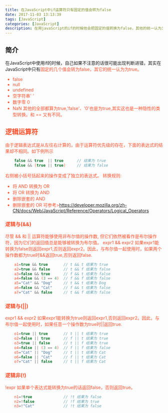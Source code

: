 ```yaml
---
title: 在JavaScript中if运算符只有固定的值会转为false
date: 2017-11-03 13:13:39
tags: [JavaScript]
categories: [JavaScript]
description: 在用javaScript的if的时候他会把固定的值转换为false，其他的统一认为为true
---
```

## 简介
<!-- <font color="#ff502c"></font> -->
在JavaScript中使用if的时候，自己如果不注意的话很可能出现判断进错，其实在JavaScript中只有<font color="#ff502c">固定的几个值会转为false，其它的统一认为为true。
- <font color="#ff502c">false</font>
- <font color="#ff502c">null</font>
- <font color="#ff502c">undefined</font>
- <font color="#ff502c">空字符串' '</font>
- <font color="#ff502c">数字零 0</font>
- <font color="#ff502c">NaN</font>
其他的全部都算为true,<font color="#ff502c">'false'</font>、<font color="#ff502c">'0'</font>也是为true,其实这也是一种隐性的类型转换。和 == 又有不同。

## 逻辑运算符
由于逻辑表达式是<font color="#ff502c">从左往右</font>计算的，由于运算符优先级的存在，下面的表达式的结果却不相同。如下例所示
```javascript
    false && true  || true      // 结果为 true
    false && (true || true)     // 结果为 false
```
右侧被小括号括起来的操作变成了独立的表达式。
<font color="#ff502c">转换规则</font>:
- 将 AND  转换为 OR
- 将 OR 转换为 AND
- 删除嵌套的 AND
- 删除嵌套的 OR
可参考>https://developer.mozilla.org/zh-CN/docs/Web/JavaScript/Reference/Operators/Logical_Operators
### 逻辑与(&&)
<font color="#ff502c"></font>
尽管 && 和 || 运算符能够使用<font color="#ff502c">非布尔值</font>的操作数, 但它们依然被看作是<font color="#ff502c">布尔操</font>作符，因为它们的返回值总是能够被转换为<font color="#ff502c">布尔值</font>。
expr1 && expr2
如果<font color="#ff502c">expr1</font>能转换为<font color="#ff502c">false</font>则返回<font color="#ff502c">expr1</font>,否则返回<font color="#ff502c">expr2</font>。因此，与布尔值一起使用时，如果<font color="#ff502c">两个</font>操作数都为<font color="#ff502c">true</font>时<font color="#ff502c">&&</font>返回<font color="#ff502c">true</font>,否则返回<font color="#ff502c">false</font>.
```javascript
    a1=true && true       // t && t 结果为 true
    a2=true && false      // t && f 结果为 false
    a3=false && true      // f && t 结果为 false
    a4=false && (3 == 4)  // f && f 结果为 false
    a5="Cat" && "Dog"     // t && t 结果为 Dog
    a6=false && "Cat"     // f && t 结果为 false
    a7="Cat" && false     // t && f 结果为 false
```
### 逻辑与(||)
expr1 && expr2
如果<font color="#ff502c">expr1</font>能转换为<font color="#ff502c">true</font>则返回<font color="#ff502c">expr1</font>,否则返回<font color="#ff502c">expr2</font>。因此，与布尔值一起使用时，如果<font color="#ff502c">任意一个</font>操作数为<font color="#ff502c">true</font>时<font color="#ff502c">||</font>返回<font color="#ff502c">true</font>.
```javascript
    o1=true || true       // t || t 结果为 true
    o2=false || true      // f || t 结果为 true
    o3=true || false      // t || f 结果为 true
    o4=false || (3 == 4)  // f || f 结果为 false
    o5="Cat" || "Dog"     // t || t 结果为 Cat
    o6=false || "Cat"     // f || t 结果为 Cat
    o7="Cat" || false     // t || f 结果为 Cat
```
### 逻辑非(!)
!expr	如果单个表达式能转换为<font color="#ff502c">true</font>的话返回<font color="#ff502c">false</font>，否则返回<font color="#ff502c">true</font>。
```javascript
    n1=!true              // !t 结果为 false
    n2=!false             // !f 结果为 true
    n3=!"Cat"             // !t 结果为 false
```
